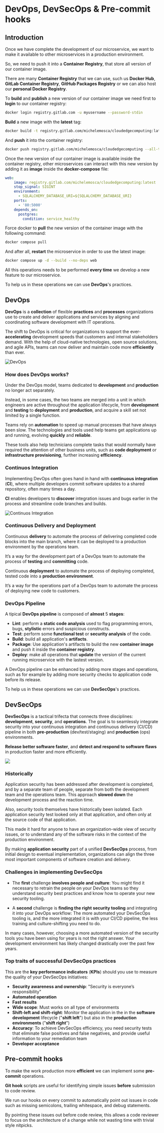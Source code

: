 # DevOps, DevSecOps & Pre-commit hooks

## Introduction

Once we have complete the development of our microservice, we want to make it available to other microservices in a production environment.

So, we need to push it into a **Container Registry**, that store all version of our container image.

There are many **Container Registry** that we can use, such us **Docker Hub**, **GitLab Container Registry**, **GitHub Packages Registry** or we can also host our **personal Docker Registry**.

To **build** and **publish** a new version of our container image we need first to **login** to our container registry:

```bash
docker login registry.gitlab.com -u myusername --password-stdin
```

**Build** a new image with the **latest** tag:

```bash
docker build -t registry.gitlab.com/michelemosca/cloudedgecomputing:latest .
```

And **push** it into the container registry:

```bash
docker push registry.gitlab.com/michelemosca/cloudedgecomputing --all-tags
```

Once the new version of our container image is available inside the container registry, other microservices can interact with this new version by adding it as **image** inside the **docker-compose** file:

```yml
web:
    image: registry.gitlab.com/michelemosca/cloudedgecomputing:latest
    stop_signal: SIGINT
    environment:
      - SQLALCHEMY_DATABASE_URI=${SQLALCHEMY_DATABASE_URI}
    ports:
      - '80:5000'
    depends_on:
      postgres:
        condition: service_healthy
```

Force docker to **pull** the new version of the container image with the following command:

```bash
docker compose pull
```

And after all, **restart** the microservice in order to use the latest image:

```bash
docker compose up -d --build --no-deps web
```

All this operations needs to be performed **every time** we develop a new feature to our microservice.

To help us in these operations we can use **DevOps**'s practices. 

## DevOps

**DevOps** is a **collection** of flexible **practices** and **processes** organizations use to create and deliver applications and services by aligning and coordinating software development with IT operations.

The shift to DevOps is critical for organizations to support the ever-**accelerating** development speeds that customers and internal stakeholders demand. With the help of cloud-native technologies, open source solutions, and agile APIs, teams can now deliver and maintain code more **efficiently** than ever.

![DevOps](images/devops-devops.webp)

### How does DevOps works?

Under the DevOps model, teams dedicated to **development** and **production** no longer act separately.

Instead, in some cases, the two teams are merged into a unit in which engineers are active throughout the application lifecycle, from **development** and **testing** to **deployment** and **production**, and acquire a skill set not limited by a single function.

Teams rely on **automation** to speed up manual processes that have always been slow.
The technologies and tools used help teams get applications up and running, evolving **quickly** and **reliable**.

These tools also help technicians complete tasks that would normally have required the attention of other business units, such as **code deployment** or **infrastructure provisioning**, further increasing **efficiency**.

### Continuos Integration

Implementing DevOps often goes hand in hand with **continuous integration** (**CI**), where multiple developers commit software updates to a shared repository, often many times a day.

**CI** enables developers to **discover** integration issues and bugs earlier in the process and streamline code branches and builds.

![Continuos Integration](images/devops-ci.webp)

### Continuous Delivery and Deployment

Continuous **delivery** to automate the process of delivering completed code blocks into the main branch, where it can be deployed to a production environment by the operations team.

It’s a way for the development part of a DevOps team to automate the process of **testing** and **committing** code.

Continuous **deployment** to automate the process of deploying completed, tested code into a **production environment**. 

It’s a way for the operations part of a DevOps team to automate the process of deploying new code to customers.

### DevOps Pipeline

A tipical **DevOps pipeline** is composed of **almost** 5 **stages**:

- **Lint**: perform a **static code analysis** used to flag programming errors, bugs, **stylistic** errors and suspicious constructs.
- **Test**: perform some **functional test** or **security analysis** of the code.
- **Build**: build all application's **artifacts**.
- **Package**: Use application's artifacts to build the new **container image** and push it inside the **container registry**.
- **Deploy**: make all operations that **update** the version of the current running microservice with the lastest version.

A DevOps pipeline can be enhanced by adding more stages and operations, such as for example by adding more security checks to application code before its release.

To help us in these operations we can use **DevSecOps**'s practices. 

## DevSecOps

**DevSecOps** is a tactical trifecta that connects three disciplines: **development**, **security**, and **operations**. The goal is to seamlessly integrate security into your continuous integration and continuous delivery (CI/CD) pipeline in both **pre-production** (dev/test/staging) and **production** (ops) environments.

**Release better software faster**, and **detect and respond to software flaws** in production faster and more efficiently.

![](images/devops-devsecops.webp)

### Historically

Application security has been addressed after development is completed, and by a separate team of people, separate from both the development team and the operations team.
This approach **slowed down** the development process and the reaction time.

Also, security tools themselves have historically been isolated. Each application security test looked only at that application, and often only at the source code of that application.

This made it hard for anyone to have an organization-wide view of security issues, or to understand any of the software risks in the context of the production environment.

By making **application security** part of a unified **DevSecOps** process, from initial design to eventual implementation, organizations can align the three most important components of software creation and delivery.

### Challenges in implementing DevSecOps

- The **first** challenge **involves people and culture**: You might find it necessary to retrain the people on your DevOps teams so they understand security best practices and know how to operate your new security tooling.

- A **second** challenge is **finding the right security tooling** and integrating it into your DevOps workflow: The more automated your DevSecOps tooling is, and the more integrated it is with your CI/CD pipeline, the less training and culture-shifting you need to do.

In many cases, however, choosing a more automated version of the security tools you have been using for years is not the right answer.
Your development environment has likely changed drastically over the past few years.

### Top traits of successful DevSecOps practices

This are the **key performance indicators** (**KPIs**) should you use to measure the quality of your DevSecOps initiatives:

- **Security awareness and ownership**: "Security is everyone’s responsibility"
- **Automated operation**
- **Fast results**
- **Wide scope**: Must works on all type of environments
- **Shift-left and shift-right**: Monitor the application in the in the **software development** lifecycle ("**shift left**") but also in the **production environments** ("**shift right**")
- **Accuracy**: To achieve DevSecOps efficiency, you need security tests that eliminate false positives and false negatives, and provide useful information to your remediation team
- **Developer acceptance**

## Pre-commit hooks

To make the work production more **efficient** we can implement some **pre-commit** operations.

**Git hook** scripts are useful for identifying simple issues **before** submission to code review.

We run our hooks on every commit to automatically point out issues in code such as missing semicolons, trailing whitespace, and debug statements.

By pointing these issues out before code review, this allows a code reviewer to focus on the architecture of a change while not wasting time with trivial style nitpicks.
